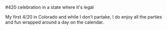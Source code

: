 #420 celebration in a state where it's legal

My first 4/20 in Colorado and while I don't partake, I do enjoy all the parties and fun wrapped around a day on the calendar.
